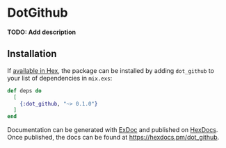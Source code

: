 # DotGithub

**TODO: Add description**

## Installation

If [available in Hex](https://hex.pm/docs/publish), the package can be installed
by adding `dot_github` to your list of dependencies in `mix.exs`:

```elixir
def deps do
  [
    {:dot_github, "~> 0.1.0"}
  ]
end
```

Documentation can be generated with [ExDoc](https://github.com/elixir-lang/ex_doc)
and published on [HexDocs](https://hexdocs.pm). Once published, the docs can
be found at <https://hexdocs.pm/dot_github>.

